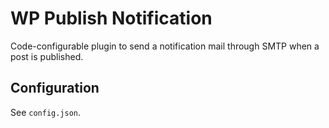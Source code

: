# WP Publish Notification

Code-configurable plugin to send a notification mail through SMTP when a post is published.

## Configuration
See `config.json`.
